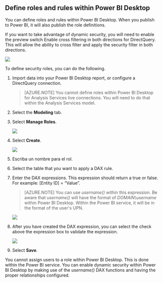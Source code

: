 ## Define roles and rules within Power BI Desktop

You can define roles and rules within Power BI Desktop. When you publish to Power BI, it will also publish the role definitions.

If you want to take advantage of dynamic security, you will need to enable the preview switch Enable cross filtering in both directions for DirectQuery. This will allow the ability to cross filter and apply the security filter in both directions.

![](./media/rls-desktop-define-roles/powerbi-desktop-preview-bi-directional-directquery.png)

To define security roles, you can do the following.

1.  Import data into your Power BI Desktop report, or configure a DirectQuery connection.

    > [AZURE.NOTE] You cannot define roles within Power BI Desktop for Analysis Services live connections. You will need to do that within the Analysis Services model.

2.  Select the <bpt id="p1">**</bpt>Modeling<ept id="p1">**</ept> tab.

3.  Select <bpt id="p1">**</bpt>Manage Roles<ept id="p1">**</ept>.

    ![](./media/rls-desktop-define-roles/powerbi-desktop-security.png)

4.  Select <bpt id="p1">**</bpt>Create<ept id="p1">**</ept>.

    ![](./media/rls-desktop-define-roles/powerbi-desktop-security-create-role.png)

5.  Escriba un nombre para el rol. 
6.  Select the table that you want to apply a DAX rule.
7.  Enter the DAX expressions. This expression should return a true or false. For example: [Entity ID] = “Value”.

    > [AZURE.NOTE] You can use <bpt id="p1">*</bpt>username()<ept id="p1">*</ept> within this expression. Be aware that <bpt id="p1">*</bpt>username()<ept id="p1">*</ept> will have the format of <bpt id="p2">*</bpt>DOMAIN\username<ept id="p2">*</ept> within Power BI Desktop. Within the Power BI service, it will be in the format of the user's UPN.

    ![](./media/rls-desktop-define-roles/powerbi-desktop-security-create-rule.png)

8.  After you have created the DAX expression, you can select the check above the expression box to validate the expression.

    ![](./media/rls-desktop-define-roles/powerbi-desktop-security-validate-dax.png)

9.  Select <bpt id="p1">**</bpt>Save<ept id="p1">**</ept>.

You cannot assign users to a role within Power BI Desktop. This is done within the Power BI service. You can enable dynamic security within Power BI Desktop by making use of the <bpt id="p1">*</bpt>username()<ept id="p1">*</ept> DAX functions and having the proper relationships configured.